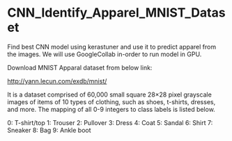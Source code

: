 # CNN_Identify_Apparel_MNIST_Dataset

Find best CNN model using kerastuner and use it to predict apparel from the images. We will use GoogleCollab in-order to run model in GPU.

Download MNIST Apparal dataset from below link:

http://yann.lecun.com/exdb/mnist/


It is a dataset comprised of 60,000 small square 28×28 pixel grayscale images of items of 10 types of clothing, such as shoes, t-shirts, dresses, and more. The mapping of all 0-9 integers to class labels is listed below.

0: T-shirt/top
1: Trouser
2: Pullover
3: Dress
4: Coat
5: Sandal
6: Shirt
7: Sneaker
8: Bag
9: Ankle boot
